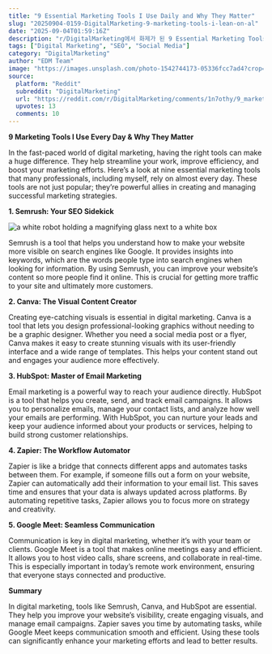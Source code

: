 ```yaml
---
title: "9 Essential Marketing Tools I Use Daily and Why They Matter"
slug: "20250904-0159-DigitalMarketing-9-marketing-tools-i-lean-on-al"
date: "2025-09-04T01:59:16Z"
description: "r/DigitalMarketing에서 화제가 된 9 Essential Marketing Tools I Use Daily and Why They Matter에 대한 깊이 있는 분석과 인사이트"
tags: ["Digital Marketing", "SEO", "Social Media"]
category: "DigitalMarketing"
author: "EDM Team"
image: "https://images.unsplash.com/photo-1542744173-05336fcc7ad4?crop=entropy&cs=tinysrgb&fit=max&fm=jpg&ixid=M3w3OTU0NDF8MHwxfHNlYXJjaHw0M3x8ZGlnaXRhbCUyMG1hcmtldGluZ3xlbnwxfDB8fHwxNzU2OTUxMTQ0fDA&ixlib=rb-4.1.0&q=80&w=1080"
source:
  platform: "Reddit"
  subreddit: "DigitalMarketing"
  url: "https://reddit.com/r/DigitalMarketing/comments/1n7othy/9_marketing_tools_i_lean_on_almost_every_single/"
  upvotes: 13
  comments: 10
---
```


**9 Marketing Tools I Use Every Day & Why They Matter**

In the fast-paced world of digital marketing, having the right tools can make a huge difference. They help streamline your work, improve efficiency, and boost your marketing efforts. Here’s a look at nine essential marketing tools that many professionals, including myself, rely on almost every day. These tools are not just popular; they’re powerful allies in creating and managing successful marketing strategies.

**1. Semrush: Your SEO Sidekick**

![a white robot holding a magnifying glass next to a white box](https://images.unsplash.com/photo-1674027326254-88c960d8e561?crop=entropy&cs=tinysrgb&fit=max&fm=jpg&ixid=M3w3OTU0NDF8MHwxfHNlYXJjaHwxMXx8c2VvfGVufDF8MHx8fDE3NTY5NTExNDV8MA&ixlib=rb-4.1.0&q=80&w=1080)

Semrush is a tool that helps you understand how to make your website more visible on search engines like Google. It provides insights into keywords, which are the words people type into search engines when looking for information. By using Semrush, you can improve your website’s content so more people find it online. This is crucial for getting more traffic to your site and ultimately more customers.

**2. Canva: The Visual Content Creator**

Creating eye-catching visuals is essential in digital marketing. Canva is a tool that lets you design professional-looking graphics without needing to be a graphic designer. Whether you need a social media post or a flyer, Canva makes it easy to create stunning visuals with its user-friendly interface and a wide range of templates. This helps your content stand out and engages your audience more effectively.

**3. HubSpot: Master of Email Marketing**

Email marketing is a powerful way to reach your audience directly. HubSpot is a tool that helps you create, send, and track email campaigns. It allows you to personalize emails, manage your contact lists, and analyze how well your emails are performing. With HubSpot, you can nurture your leads and keep your audience informed about your products or services, helping to build strong customer relationships.

**4. Zapier: The Workflow Automator**

Zapier is like a bridge that connects different apps and automates tasks between them. For example, if someone fills out a form on your website, Zapier can automatically add their information to your email list. This saves time and ensures that your data is always updated across platforms. By automating repetitive tasks, Zapier allows you to focus more on strategy and creativity.

**5. Google Meet: Seamless Communication**

Communication is key in digital marketing, whether it’s with your team or clients. Google Meet is a tool that makes online meetings easy and efficient. It allows you to host video calls, share screens, and collaborate in real-time. This is especially important in today’s remote work environment, ensuring that everyone stays connected and productive.

**Summary**

In digital marketing, tools like Semrush, Canva, and HubSpot are essential. They help you improve your website’s visibility, create engaging visuals, and manage email campaigns. Zapier saves you time by automating tasks, while Google Meet keeps communication smooth and efficient. Using these tools can significantly enhance your marketing efforts and lead to better results.
